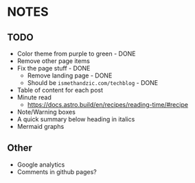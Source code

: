 # NOTES

## TODO

- Color theme from purple to green - DONE
- Remove other page items
- Fix the page stuff - DONE
  - Remove landing page - DONE
  - Should be `ismethandzic.com/techblog` - DONE
- Table of content for each post
- Minute read
  - <https://docs.astro.build/en/recipes/reading-time/#recipe>
- Note/Warning boxes
- A quick summary below heading in italics
- Mermaid graphs

## Other

- Google analytics
- Comments in github pages?
